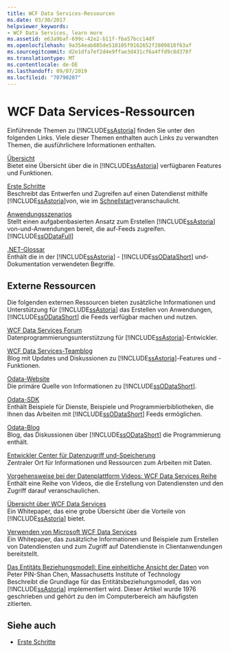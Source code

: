 ```yaml
---
title: WCF Data Services-Ressourcen
ms.date: 03/30/2017
helpviewer_keywords:
- WCF Data Services, learn more
ms.assetid: e63a9baf-699c-42e2-b11f-fba57bcc14df
ms.openlocfilehash: 9a354eab885de518105f9162652f2809818f63af
ms.sourcegitcommit: d2e1dfa7ef2d4e9ffae3d431cf6a4ffd9c8d378f
ms.translationtype: MT
ms.contentlocale: de-DE
ms.lasthandoff: 09/07/2019
ms.locfileid: "70790207"
---
```

# <a name="wcf-data-services-resources"></a>WCF Data Services-Ressourcen
Einführende Themen zu [!INCLUDE[ssAstoria](../../../../includes/ssastoria-md.md)] finden Sie unter den folgenden Links. Viele dieser Themen enthalten auch Links zu verwandten Themen, die ausführlichere Informationen enthalten.  
  
 [Übersicht](wcf-data-services-overview.md)  
 Bietet eine Übersicht über die in [!INCLUDE[ssAstoria](../../../../includes/ssastoria-md.md)] verfügbaren Features und Funktionen.  
  
 [Erste Schritte](../adonet/ef/getting-started.md)  
 Beschreibt das Entwerfen und Zugreifen auf einen Datendienst mithilfe [!INCLUDE[ssAstoria](../../../../includes/ssastoria-md.md)]von, wie im [Schnellstart](quickstart-wcf-data-services.md)veranschaulicht.  
  
 [Anwendungsszenarios](application-scenarios-wcf-data-services.md)  
 Stellt einen aufgabenbasierten Ansatz zum Erstellen [!INCLUDE[ssAstoria](../../../../includes/ssastoria-md.md)] von-und-Anwendungen bereit, die auf-Feeds zugreifen. [!INCLUDE[ssODataFull](../../../../includes/ssodatafull-md.md)]  
  
 [.NET-Glossar](../../../standard/glossary.md)  
 Enthält die in der [!INCLUDE[ssAstoria](../../../../includes/ssastoria-md.md)] - [!INCLUDE[ssODataShort](../../../../includes/ssodatashort-md.md)] und-Dokumentation verwendeten Begriffe.  
  
## <a name="external-resources"></a>Externe Ressourcen  
 Die folgenden externen Ressourcen bieten zusätzliche Informationen und Unterstützung für [!INCLUDE[ssAstoria](../../../../includes/ssastoria-md.md)] das Erstellen von Anwendungen, [!INCLUDE[ssODataShort](../../../../includes/ssodatashort-md.md)] die Feeds verfügbar machen und nutzen.  
  
 [WCF Data Services Forum](https://go.microsoft.com/fwlink/?LinkId=150512)  
 Datenprogrammierungsunterstützung für [!INCLUDE[ssAstoria](../../../../includes/ssastoria-md.md)]-Entwickler.  
  
 [WCF Data Services-Teamblog](https://go.microsoft.com/fwlink/?LinkId=150511)  
 Blog mit Updates und Diskussionen zu [!INCLUDE[ssAstoria](../../../../includes/ssastoria-md.md)]-Features und -Funktionen.  
  
 [Odata-Website](https://go.microsoft.com/fwlink/?LinkID=184554)  
 Die primäre Quelle von Informationen zu [!INCLUDE[ssODataShort](../../../../includes/ssodatashort-md.md)].  
  
 [Odata-SDK](https://go.microsoft.com/fwlink/?LinkID=185248)  
 Enthält Beispiele für Dienste, Beispiele und Programmierbibliotheken, die Ihnen das Arbeiten mit [!INCLUDE[ssODataShort](../../../../includes/ssodatashort-md.md)] Feeds ermöglichen.  
  
 [Odata-Blog](https://go.microsoft.com/fwlink/?LinkId=185868)  
 Blog, das Diskussionen über [!INCLUDE[ssODataShort](../../../../includes/ssodatashort-md.md)] die Programmierung enthält.  
  
 [Entwickler Center für Datenzugriff und-Speicherung](https://go.microsoft.com/fwlink/?LinkId=91903)  
 Zentraler Ort für Informationen und Ressourcen zum Arbeiten mit Daten.  
  
 [Vorgehensweise bei der Datenplattform Videos: WCF Data Services Reihe](https://go.microsoft.com/fwlink/?LinkId=124600)  
 Enthält eine Reihe von Videos, die die Erstellung von Datendiensten und den Zugriff darauf veranschaulichen.  
  
 [Übersicht über WCF Data Services](https://go.microsoft.com/fwlink/?LinkID=131074)  
 Ein Whitepaper, das eine grobe Übersicht über die Vorteile von [!INCLUDE[ssAstoria](../../../../includes/ssastoria-md.md)] bietet.  
  
 [Verwenden von Microsoft WCF Data Services](https://go.microsoft.com/fwlink/?LinkID=131075)  
 Ein Whitepaper, das zusätzliche Informationen und Beispiele zum Erstellen von Datendiensten und zum Zugriff auf Datendienste in Clientanwendungen bereitstellt.  
  
 [Das Entitäts Beziehungsmodell: Eine einheitliche Ansicht der Daten](https://go.microsoft.com/fwlink/?LinkId=91909) von Peter PIN-Shan Chen, Massachusetts Institute of Technology  
 Beschreibt die Grundlage für das Entitätsbeziehungsmodell, das von [!INCLUDE[ssAstoria](../../../../includes/ssastoria-md.md)] implementiert wird. Dieser Artikel wurde 1976 geschrieben und gehört zu den im Computerbereich am häufigsten zitierten.  
  
## <a name="see-also"></a>Siehe auch

- [Erste Schritte](getting-started-with-wcf-data-services.md)
